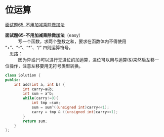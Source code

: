 # 位运算
<!-- GFM-TOC -->
[面试题65. 不用加减乘除做加法](#面试题65-不用加减乘除做加法 )
<!-- GFM-TOC -->

[ ](# )
**面试题65-不用加减乘除做加法**（easy）  
　　　写一个函数，求两个整数之和，要求在函数体内不得使用   “+”、“-”、“*”、“/” 四则运算符号。  
　思路：  
　　　因为异或(^)可以进行无进位的加运算，进位可以用与运算(&)来然后左移一位操作，注意左移要用无符号类型转换。  

```cpp
class Solution {
public:
    int add(int a, int b) {
        int carry=a&b;
        int sum = a^b;
        while(carry!=0){
            int tmp =sum;
            sum = sum^((unsigned int)carry<<1);
            carry = tmp & ((unsigned int)carry<<1);
        }
        return sum;
    }
};
```


